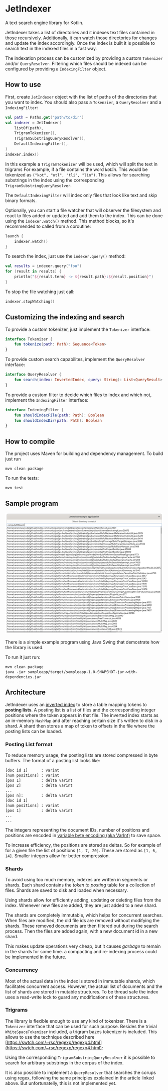 # JetIndexer

A text search engine library for Kotlin.

JetIndexer takes a list of directories and it indexes text files contained in those
recursively. Additionally, it can watch those directories for changes and update
the index accordingly. Once the index is built it is possible to search text
in the indexed files in a fast way.

The indexation process can be customized by providing a custom `Tokenizer` and/or
`QueryResolver`. Filtering which files should be indexed can be configured by
providing a `IndexingFilter` object.

## How to use

First, create `JetIndexer` object with the list of paths of the directories that you
want to index. You should also pass a `Tokenzier`, a `QueryResolver` and a `IndexingFilter`:

```kotlin
val path = Paths.get("path/to/dir")
val indexer = JetIndexer(
    listOf(path),
    TrigramTokenizer(),
    TrigramSubstringQueryResolver(),
    DefaultIndexingFilter(),
)
indexer.index()
``` 

In this example a `TrigramTokenizer` will be used, which will split the text in trigrams
For example, if a file contains the word *kotlin*. This would be tokenized as 
`("kot", "otl", "tli", "lin")`. This allows for searching substrings in the index using the
corresponding `TrigramSubstringQueryResolver`.

The `DefaultIndexingFilter` will index only files that look like text and skip binary formats.

Optionally, you can start a file watcher that will observer the filesystem and react to files
added or updated and add them to the index. This can be done using the `indexer.watch()` method.
This method blocks, so it's recommended to called from a coroutine:

```kotlin
launch {
    indexer.watch()
}
```

To search the index, just use the `indexer.query()` method:

```kotlin
val results = indexer.query("foo")
for (result in results) {
    println("${result.term} -> ${result.path}:${result.position}")
}
```

To stop the file watching just call:

```kotlin
indexer.stopWatching()
```

## Customizing the indexing and search

To provide a custom tokenizer, just implement the `Tokenizer` interface:

```kotlin
interface Tokenizer {
    fun tokenize(path: Path): Sequence<Token>
}
```

To provide custom search capabilites, implement the `QueryResolver` interface:

```kotlin
interface QueryResolver {
    fun search(index: InvertedIndex, query: String): List<QueryResult>
}
```

To provide a custom filter to decide which files to index and which not, implement the `IndexingFilter`
interface:

```kotlin
interface IndexingFilter {
    fun shouldIndexFile(path: Path): Boolean
    fun shouldIndexDir(path: Path): Boolean
}
```

## How to compile

The project uses Maven for building and dependency management. To build just run

```
mvn clean package
```

To run the tests:

```
mvn test
```

## Sample program

![sample app screenshot](sampleapp.png)

There is a simple example program using Java Swing that demostrate how the library is used.

To run it just run:

```
mvn clean package
java -jar sampleapp/target/sampleapp-1.0-SNAPSHOT-jar-with-dependencies.jar
```


## Architecture

JetIndexer uses an [inverted index](https://en.wikipedia.org/wiki/Inverted_index) to store a table mapping
tokens to **posting lists**. A posting list is a list of files and the corresponding integer positions where
the token appears in that file. The inverted index starts as an in-memory `HashMap` and after reaching certain
size it's written to disk in a shard. A shard then stores a map of token to offsets in the file where the posting 
lists can be loaded.

### Posting List format

To reduce memory usage, the posting lists are stored compressed in byte buffers. The format of a posting list 
looks like:

```
[doc id 1]      : varint
[num positions] : varint
[pos 1]         : delta varint
[pos 2]         : delta varint
...
[pos n]:        : delta varint
[doc id 1]
[num positions] : varint
[pos 1]         : delta varint
...
...
```

The integers representing the document IDs, number of positions and positions are encoded
in 
[variable byte encoding (aka VarInt)](https://nlp.stanford.edu/IR-book/html/htmledition/variable-byte-codes-1.html) 
to save space.

To increase efficiency, the positions are stored as deltas. So for example of for a given 
file the list of positions `[1, 7, 20]`. These are stored as `[1, 6, 14]`. Smaller integers allow 
for better compression.

### Shards

To avoid using too much memory, indexes are written in segments or shards. Each shard contains the 
*token to posting* table for a collection of files. Shards are saved to disk and loaded when necessary.

Using shards allow for efficiently adding, updating or deleting files from the index. Whenever new files 
are added, they are just added to a new shard.

The shards are completely immutable, which helps for concurrent searches. When files are modified, the old
file ids are removed without modifying the shards. These removed documents are then filtered out during the
search process. Then the files are added again, with a new document id in a new shard.

This makes update operations very cheap, but it causes *garbage* to remain in the shards for some time.
a compacting and re-indexing process could be implemented in the future.

### Concurrency

Most of the actual data in the index is stored in immutable shards, which facilitates concurrent access.
However, the actual list of documents and the list of shards are stored in mutable structures. To be thread
safe the index uses a read-write lock to guard any modifications of these structures.

### Trigrams

The library is flexible enough to use any kind of tokenizer. There is a `Tokenizer` interface that can be
used for such purpose. Besides the trivial `WhiteSpaceTokenizer` included, a trigram bazes tokenizer is included.
This allows to use the technique described here 
[https://swtch.com/~rsc/regexp/regexp4.html](https://swtch.com/~rsc/regexp/regexp4.html):



Using the corresponding `TrigramSubstringQueryResolver` it is possible to search for arbitrary substrings in the
corpus of the index.

It is also possible to implement a `QueryResolver` that searches the corups using regex, following the same 
principles explained in the article linked above. But unfortunatelly, this is not implemented yet.

